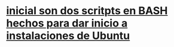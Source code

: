 # [inicial son dos scritpts en BASH hechos para dar inicio a instalaciones de Ubuntu](https://github.com/Ricardowec51/inicial/blob/main/primero.sh)
